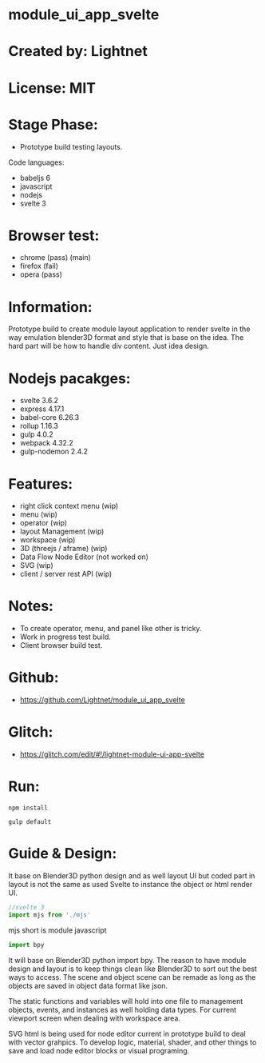 # module_ui_app_svelte

# Created by: Lightnet

# License: MIT

# Stage Phase:
 * Prototype build testing layouts.
 
Code languages:
 * babeljs 6
 * javascript
 * nodejs
 * svelte 3

# Browser test:
 * chrome (pass) (main)
 * firefox (fail)
 * opera (pass)

# Information:
 Prototype build to create module layout application to render svelte in the way emulation blender3D format and style that is base on the idea. The hard part will be how to handle div content. Just idea design.

# Nodejs pacakges:
 * svelte 3.6.2
 * express 4.17.1
 * babel-core 6.26.3
 * rollup 1.16.3
 * gulp 4.0.2
 * webpack 4.32.2
 * gulp-nodemon 2.4.2

# Features:
 * right click context menu (wip)
 * menu (wip)
 * operator (wip)
 * layout Management (wip)
 * workspace (wip)
 * 3D (threejs / aframe) (wip)
 * Data Flow Node Editor (not worked on)
 * SVG (wip)
 * client / server rest API (wip)

# Notes:
 * To create operator, menu, and panel like other is tricky.
 * Work in progress test build.
 * Client browser build test.

# Github:
 * https://github.com/Lightnet/module_ui_app_svelte

# Glitch:
 * https://glitch.com/edit/#!/lightnet-module-ui-app-svelte

# Run:
```
npm install
```

```
gulp default
```

# Guide & Design:
 It base on Blender3D python design and as well layout UI but coded part in layout is not the same as used Svelte to instance the object or html render UI.

```javascript
//svelte 3
import mjs from './mjs'
```
mjs short is module javascript

```python
import bpy
```

 It will base on Blender3D python import bpy. The reason to have module design and layout is to keep things clean like Blender3D to sort out the best ways to access. The scene and object scene can be remade as long as the objects are saved in object data format like json.

 The static functions and variables will hold into one file to management objects, events, and instances as well holding data types. For current viewport screen when dealing with workspace area.

 SVG html is being used for node editor current in prototype build to deal with vector grahpics. To develop logic, material, shader, and other things to save and load node editor blocks or visual programing.
